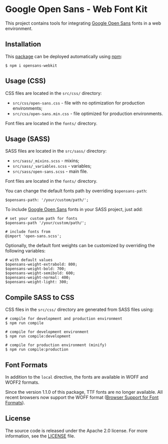 # Google Open Sans - Web Font Kit

This project contains tools for integrating [Google Open Sans](https://github.com/google/fonts/tree/master/apache/opensans) fonts in a web environment.

## Installation

This [package](https://www.npmjs.com/package/opensans-webkit) can be deployed automatically using [npm](https://www.npmjs.com):

```
$ npm i opensans-webkit
```

## Usage (CSS)

CSS files are located in the `src/css/` directory:

* `src/css/open-sans.css` - file with no optimization for production environments;
* `src/css/open-sans.min.css` - file optimized for production environments.

Font files are located in the `fonts/` directory.

## Usage (SASS)

SASS files are located in the `src/sass/` directory:

* `src/sass/_mixins.scss` - mixins;
* `src/sass/_variables.scss` - variables;
* `src/sass/open-sans.scss` - main file.

Font files are located in the `fonts/` directory.

You can change the default fonts path by overriding `$opensans-path`:

```
$opensans-path: '/your/custom/path/';
```

To include [Google Open Sans](https://github.com/google/fonts/tree/master/apache/opensans) fonts in your SASS project, just add:

```
# set your custom path for fonts
$opensans-path '/your/custom/path/';

# include fonts from
@import 'open-sans.scss';
```

Optionally, the default font weights can be customized by overriding the following variables:

```
# with default values
$opensans-weight-extrabold: 800;
$opensans-weight-bold: 700;
$opensans-weight-semibold: 600;
$opensans-weight-normal: 400;
$opensans-weight-light: 300;
```

## Compile SASS to CSS

CSS files in the `src/css/` directory are generated from SASS files using:

```
# compile for development and production environment
$ npm run compile

# compile for development environment
$ npm run compile:development

# compile for production environment (minify)
$ npm run compile:production
```

## Font Formats

In addition to the `local` directive, the fonts are available in WOFF and WOFF2 formats.

Since the version 1.1.0 of this package, TTF fonts are no longer available. All recent browsers now support the WOFF format ([Browser Support for Font Formats](https://www.w3schools.com/css/css3_fonts.asp)).

## License

The source code is released under the Apache 2.0 license. For more information, see the [LICENSE](https://github.com/dcourtet/opensans-webkit/blob/master/LICENSE) file.